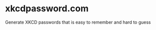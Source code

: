 xkcdpassword.com
================

Generate XKCD passwords that is easy to remember and hard to guess
